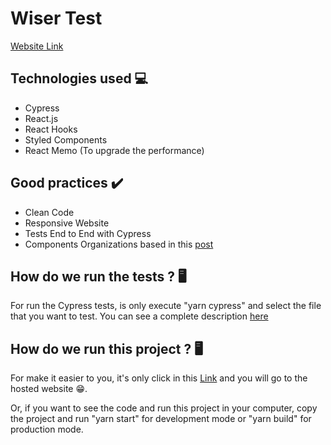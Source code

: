 <h1>Wiser Test</h1>

<a href="https://simple-codepen.netlify.app/">Website Link</a>

<h2>Technologies used 💻</h2>
<ul>
  <li>Cypress</li>
  <li>React.js</li>
  <li>React Hooks</li>
  <li>Styled Components</li>
  <li>React Memo (To upgrade the performance)</li>
</ul>

<h2>Good practices ✔️</h2>
<ul>
  <li>Clean Code</li>
  <li>Responsive Website</li>
  <li>Tests End to End with Cypress</li>
  <li>Components Organizations based in this <a href="https://medium.com/reactbrasil/react-estruturando-projetos-e-nomeando-componentes-b62ddad69a11">post</a></li>
</ul>

<h2>How do we run the tests ? 🖥️</h2>
<p>
  For run the Cypress tests, is only execute "yarn cypress" and select the file that you want to test.
  You can see a complete description <a href="https://docs.cypress.io/guides/getting-started/writing-your-first-test.html#Add-a-test-file">here</a>
</p>

<h2>How do we run this project ? 🖥️</h2>
<p>
  For make it easier to you, it's only click in this <a href="https://simple-codepen.netlify.app/">Link</a> and you will go to the hosted website 😁.

  Or, if you want to see the code and run this project in your computer, copy the project and run "yarn start" for development mode or "yarn build" for production mode.
</p>
